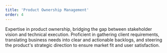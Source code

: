 ```yaml
---
title: 'Product Ownership Management'
order: 4
---
```


Expertise in product ownership, bridging the gap between stakeholder vision and technical execution. Proficient in
gathering client requirements, translating business needs into clear and actionable backlogs, and steering the product's
strategic direction to ensure market fit and user satisfaction.
